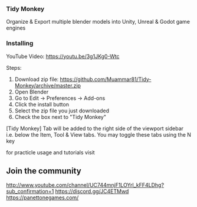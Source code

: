 ### Tidy Monkey ###
Organize & Export multiple blender models into Unity, Unreal & Godot game engines

### Installing ###
YouTube Video:
https://youtu.be/3g1JKg0-Wtc

Steps:
1. Download zip file: https://github.com/Muammar81/Tidy-Monkey/archive/master.zip
2. Open Blender
3. Go to Edit -> Preferences -> Add-ons
4. Click the install button
5. Select the zip file you just downloaded
6. Check the box next to "Tidy Monkey"

[Tidy Monkey] Tab will be added to the right side of the viewport sidebar i.e. below the Item, Tool & View tabs. You may toggle these tabs using the N key

for practicle usage and tutorials visit 

## Join the community ##
http://www.youtube.com/channel/UC744mnjF1LOYrl_kFF4LDhg?sub_confirmation=1
https://discord.gg/JC4ETMwd
https://panettonegames.com/


